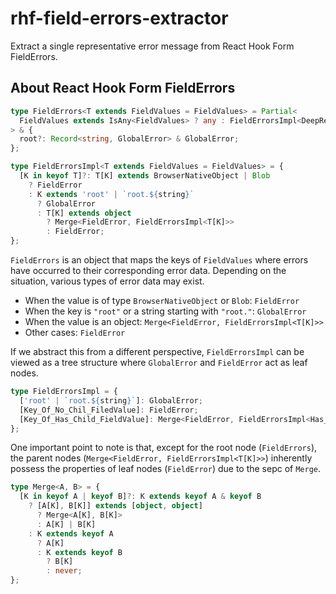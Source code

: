 # rhf-field-errors-extractor

Extract a single representative error message from React Hook Form FieldErrors.

## About React Hook Form FieldErrors

```ts
type FieldErrors<T extends FieldValues = FieldValues> = Partial<
  FieldValues extends IsAny<FieldValues> ? any : FieldErrorsImpl<DeepRequired<T>>
> & {
  root?: Record<string, GlobalError> & GlobalError;
};

type FieldErrorsImpl<T extends FieldValues = FieldValues> = {
  [K in keyof T]?: T[K] extends BrowserNativeObject | Blob
    ? FieldError
    : K extends 'root' | `root.${string}`
      ? GlobalError
      : T[K] extends object
        ? Merge<FieldError, FieldErrorsImpl<T[K]>>
        : FieldError;
};
```

`FieldErrors` is an object that maps the keys of `FieldValues` where errors have occurred to their corresponding error data. Depending on the situation, various types of error data may exist.

- When the value is of type `BrowserNativeObject` or `Blob`: `FieldError`
- When the key is `"root"` or a string starting with `"root."`: `GlobalError`
- When the value is an object: `Merge<FieldError, FieldErrorsImpl<T[K]>>`
- Other cases: `FieldError`

If we abstract this from a different perspective, `FieldErrorsImpl` can be viewed as a tree structure where `GlobalError` and `FieldError` act as leaf nodes.

```ts
type FieldErrorsImpl = {
  ['root' | `root.${string}`]: GlobalError;
  [Key_Of_No_Chil_FiledValue]: FieldError;
  [Key_Of_Has_Child_FieldValue]: Merge<FieldError, FieldErrorsImpl<Has_Child_FieldValue>>;
};
```

One important point to note is that, except for the root node (`FieldErrors`), the parent nodes (`Merge<FieldError, FieldErrorsImpl<T[K]>>`) inherently possess the properties of leaf nodes (`FieldError`) due to the sepc of `Merge`.

```ts
type Merge<A, B> = {
  [K in keyof A | keyof B]?: K extends keyof A & keyof B
    ? [A[K], B[K]] extends [object, object]
      ? Merge<A[K], B[K]>
      : A[K] | B[K]
    : K extends keyof A
      ? A[K]
      : K extends keyof B
        ? B[K]
        : never;
};
```
